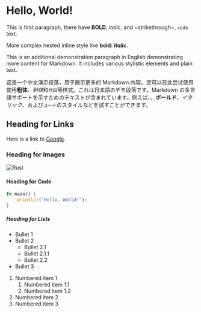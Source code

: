 # Hello, **World**!

This is first paragraph, there have **BOLD**, _italic_, and ~strikethrough~, `code` text.

More complex nested inline style like **bold: _italic_**.

This is an additional demonstration paragraph in English demonstrating more content for Markdown. It includes various stylistic elements and plain text.

这是一个中文演示段落，用于展示更多的 Markdown 内容。您可以在此尝试使用使用**粗体**、*斜体*和`代码`等样式。これは日本語のデモ段落です。Markdown の多言語サポートを示すためのテキストが含まれています。例えば、、**ボールド**、_イタリック_、および`コード`のスタイルなどを試すことができます。

## Heading for Links

Here is a link to [Google](https://www.google.com).

### Heading for Images

![Rust](https://www.rust-lang.org/logos/rust-logo-blk.svg)

#### Heading for Code

```rust
fn main() {
    println!("Hello, World!");
}
```

##### Heading for Lists

- Bullet 1
- Bullet 2
  - Bullet 2.1
  - Bullet 2.1.1
  - Bullet 2.2
- Bullet 3

1. Numbered item 1
   1. Numbered item 1.1
   2. Numbered item 1.2
2. Numbered item 2
3. Numbered item 3
